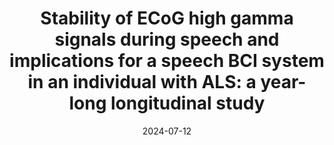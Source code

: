 ---
title: "Stability of ECoG high gamma signals during speech and implications for a speech BCI system in an individual with ALS: a year-long longitudinal study"
collection: publications
category: manuscripts
permalink: /publication/2024-07-Stability-of-ECoG-high-gamma-signals-during-speech-and-implications-for-a-speech-BCI-system-in-an-individual-with-ALS-a-year-long-longitudinal-study
date: 2024-07-12
venue: 'Journal of Neural Engineering'
paperurl: 'https://dx.doi.org/10.1088/1741-2552/ad5c02'
citation: ' Kimberley Wyse-Sookoo,  Shiyu Luo,  Daniel Candrea,  Anouck Schippers,  Donna Tippett,  Brock Wester,  Matthew Fifer,  Mariska Vansteensel,  Nick Ramsey,  Nathan Crone, &quot;Stability of ECoG high gamma signals during speech and implications for a speech BCI system in an individual with ALS: a year-long longitudinal study.&quot; Journal of Neural Engineering, 2024.'
---